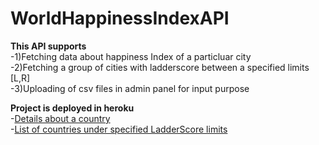# WorldHappinessIndexAPI

**This API supports**  <br />
-1)Fetching data about happiness Index of a particluar city <br />
-2)Fetching a group of cities with ladderscore between a specified limits [L,R]  <br />
-3)Uploading of csv files in admin panel for input purpose  <br />

**Project is deployed in heroku**   <br />
-[Details about a country](https://damp-hamlet-90118.herokuapp.com/v1/country/Peru) <br />
-[List of countries under specified LadderScore limits](https://damp-hamlet-90118.herokuapp.com/v1/score-range/) <br />
